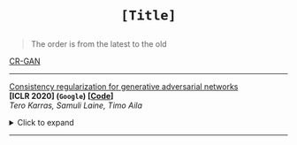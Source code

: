 # <p align=center>`[Title]`</p>

> The order is from the latest to the old

[CR-GAN](#CR-GAN)

---

<span id="CR-GAN"></span>
[Consistency regularization for generative adversarial networks](https://arxiv.org/pdf/1910.12027.pdf)  
**[ICLR 2020]  (`Google`)  [[Code](https://github.com/NVlabs/stylegan)]**  
*Tero Karras, Samuli Laine, Timo Aila*

<details><summary>Click to expand</summary><p>

> **Summary**

They propose a training stabilizer based on **consistency regularization**. In particular, they **augment data** passing into the GAN discriminator and **penalize the sensitivity** of the discriminator to these augmentations.

> **Details**

$T(x)$ donates a stochastic data augmentation function. $D(x)$ donates the last layer before the activation function. The proposed regularization is given by:

Latex
$$
\operatorname{argmin}_{\theta} \mathcal{L}(\theta)=\mathbb{E}_{\mathbf{z}, \mathbf{y}, \alpha}\left[\left(A\left(G\left(T_{\theta}(\mathbf{z}, \alpha), \mathbf{y}\right)\right)-(A(G(\mathbf{z}, \mathbf{y}))+\alpha)\right)^{2}\right]
$$

Latex2image
<div align=center><img src="https://raw.githubusercontent.com/yzy1996/Image-Hosting/master/20201119214216.svg"/></div>

figure
<div align=center><img width="300" src="https://raw.githubusercontent.com/yzy1996/Image-Hosting/master/20201119220419.png"/></div>

</p></details>

---

